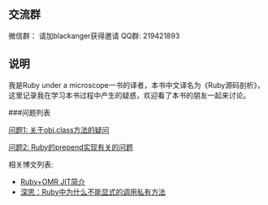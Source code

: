 ## 交流群
微信群： 请加blackanger获得邀请
QQ群: 219421893

## 说明

我是Ruby under a microscope一书的译者，本书中文译名为《Ruby源码剖析》，这里记录我在学习本书过程中产生的疑惑，欢迎看了本书的朋友一起来讨论。


###问题列表

[问题1: 关于obj.class方法的疑问](C5/about_obj_class.md)

[问题2: Ruby的prepend实现有关的问题](C6/prepend.md)

相关博文列表:

- [Ruby+OMR JIT简介](Blog/IBM_OMR_RUBY_JIT.md)
- [深思：Ruby中为什么不能显式的调用私有方法](Blog/why_can_not_add_receiver_for_private_method_in_ruby.md)

